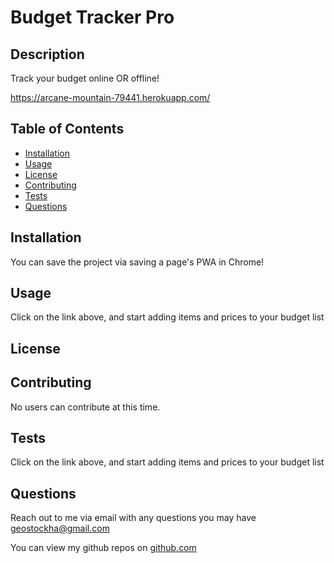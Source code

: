 # Budget Tracker Pro
  
  ## Description

  Track your budget online OR offline!
   
  https://arcane-mountain-79441.herokuapp.com/
   
  
  ## Table of Contents

  * [Installation](#installation)
  * [Usage](#usage)
  * [License](#license)
  * [Contributing](#contributing)
  * [Tests](#tests)
  * [Questions](#questions)
  
  ## Installation

  You can save the project via saving a page's PWA in Chrome!

  ## Usage

  Click on the link above, and start adding items and prices to your budget list

  ## License

  

  ## Contributing

  No users can contribute at this time.

  ## Tests

  Click on the link above, and start adding items and prices to your budget list

  ## Questions

  Reach out to me via email with any questions you may have geostockha@gmail.com
  
  You can view my github repos on [github.com](https://github.com/gstockha?tab=repositories)
